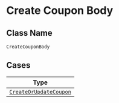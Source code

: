 
# Create Coupon Body

## Class Name

`CreateCouponBody`

## Cases

| Type |
|  --- |
| [`CreateOrUpdateCoupon`](../../../doc/models/create-or-update-coupon.md) |

